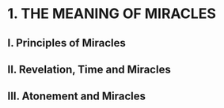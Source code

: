 # 1. THE MEANING OF MIRACLES
## I. Principles of Miracles
## II. Revelation, Time and Miracles
## III. Atonement and Miracles